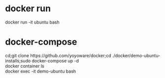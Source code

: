 <h1>docker run</h1>docker run -it ubuntu bash<br>
<h1>docker-compose</h1>
cd;git clone https://github.com/yoyoware/docker;cd ./docker/demo-ubuntu-installs;sudo docker-compose up -d<br>
docker container ls<br>
docker exec -it demo-ubuntu bash


